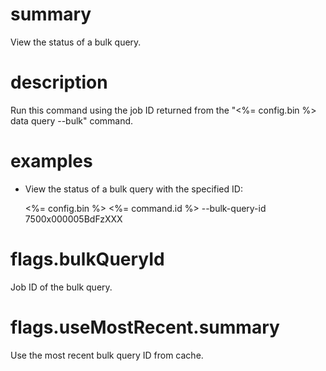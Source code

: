 # summary

View the status of a bulk query.

# description

Run this command using the job ID returned from the "<%= config.bin %> data query --bulk" command.

# examples

- View the status of a bulk query with the specified ID:

  <%= config.bin %> <%= command.id %> --bulk-query-id 7500x000005BdFzXXX

# flags.bulkQueryId

Job ID of the bulk query.

# flags.useMostRecent.summary

Use the most recent bulk query ID from cache.
